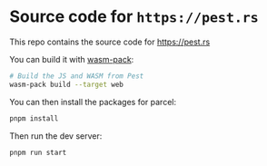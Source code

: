 # Source code for `https://pest.rs`

This repo contains the source code for https://pest.rs

You can build it with [wasm-pack](https://github.com/rustwasm/wasm-pack):

```sh
# Build the JS and WASM from Pest
wasm-pack build --target web
```

You can then install the packages for parcel:

```sh
pnpm install
```

Then run the dev server:

```sh
pnpm run start
```
